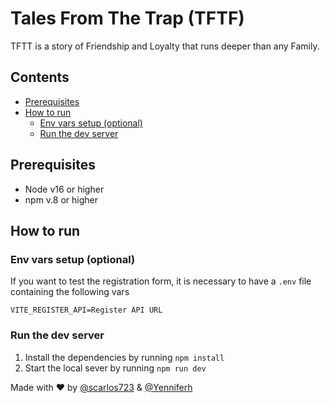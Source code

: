 # Tales From The Trap (TFTF) <!-- omit in toc -->

TFTT is a story of Friendship and Loyalty that runs deeper than any Family.

## Contents <!-- omit in toc -->
- [Prerequisites](#prerequisites)
- [How to run](#how-to-run)
  - [Env vars setup (optional)](#env-vars-setup-optional)
  - [Run the dev server](#run-the-dev-server)

## Prerequisites

- Node v16 or higher
- npm v.8 or higher

## How to run

### Env vars setup (optional)

If you want to test the registration form, it is necessary to have a `.env` file containing the following vars

```plain
VITE_REGISTER_API=Register API URL
```

### Run the dev server

1. Install the dependencies by running `npm install`
2. Start the local sever by running `npm run dev`

Made with ❤️ by [@scarlos723](https://github.com/scarlos723) & [@Yenniferh](https://github.com/Yenniferh)
